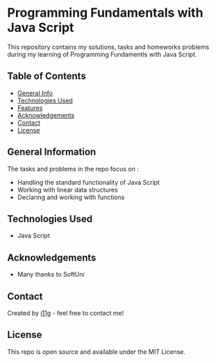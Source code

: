 # Programming Fundamentals with Java Script
This repository contains my solutions, tasks and homeworks problems during my learning of Programming Fundamentls with Java Script. 


## Table of Contents
* [General Info](#general-information)
* [Technologies Used](#technologies-used)
* [Features](#features)
* [Acknowledgements](#acknowledgements)
* [Contact](#contact)
* [License](#license) 

## General Information
The tasks and problems in the repo focus on :
- Handling the standard functionality of Java Script 
- Working with linear data structures
- Declaring and working with functions

## Technologies Used
- Java Script

## Acknowledgements

- Many thanks to SoftUni

## Contact
Created by [i11g](https://i11g.github.io) - feel free to contact me!

## License 
This repo is open source and available under the MIT License. 
